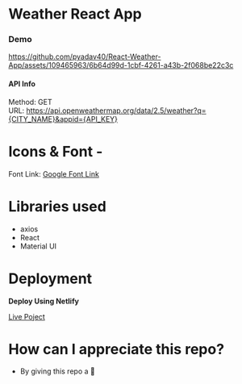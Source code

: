 # Weather React App


 
### Demo
https://github.com/pyadav40/React-Weather-App/assets/109465963/6b64d99d-1cbf-4261-a43b-2f068be22c3c

#### API Info
Method: GET  
URL: https://api.openweathermap.org/data/2.5/weather?q={CITY_NAME}&appid={API_KEY}

# Icons & Font -
 
Font Link: [Google Font Link](<link href="https://fonts.googleapis.com/css2?family=Rajdhani:wght@600&display=swap" rel="stylesheet">)

# Libraries used
* axios
* React
* Material UI

# Deployment
**Deploy Using Netlify**  

[Live Poject](https://bright-kashata-9e4b64.netlify.app)

# How can I appreciate this repo?
* By giving this repo a 🌟
 
